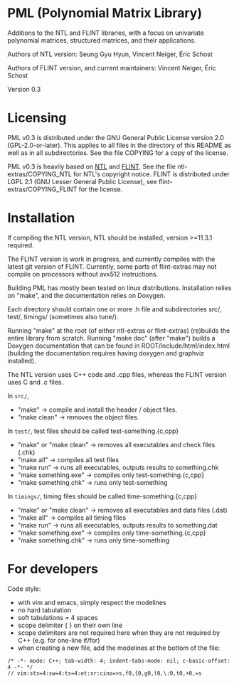 # PML (Polynomial Matrix Library)

Additions to the NTL and FLINT libraries, with a focus on univariate polynomial matrices, structured matrices, and their applications.

Authors of NTL version: Seung Gyu Hyun, Vincent Neiger, Éric Schost

Authors of FLINT version, and current maintainers: Vincent Neiger, Éric Schost

Version 0.3

# Licensing

PML v0.3 is distributed under the GNU General Public License version 2.0 (GPL-2.0-or-later). This applies to all files in the directory of this README as well as in all subdirectories. See the file COPYING for a copy of the license.

PML v0.3 is heavily based on [NTL](https://libntl.org/) and [FLINT](https://flintlib.org/). See the file ntl-extras/COPYING_NTL for NTL's copyright notice. FLINT is distributed under LGPL 2.1 (GNU Lesser General Public License), see flint-extras/COPYING_FLINT for the license.

# Installation

If compiling the NTL version, NTL should be installed, version >=11.3.1 required.

The FLINT version is work in progress, and currently compiles with the latest git version of FLINT. Currently, some parts of flint-extras may not compile on processors without avx512 instructions.

Building PML has mostly been tested on linux distributions. Installation relies on "make", and the documentation relies on Doxygen.

Each directory should contain one or more .h file and subdirectories src/, test/, timings/ (sometimes also tune/).

Running "make" at the root (of either ntl-extras or flint-extras) (re)builds the entire library from scratch. Running "make doc" (after "make") builds a Doxygen documentation that can be found in ROOT/include/html/index.html  (building the documentation requires having doxygen and graphviz installed).

The NTL version uses C++ code and .cpp files, whereas the FLINT version uses C and .c files.

In `src/`,
 - "make" -> compile and install the header / object files.
 - "make clean" -> removes the object files.

In `test/`, test files should be called test-something.{c,cpp}
 - "make" or "make clean" -> removes all executables and check files (.chk)
 - "make all" -> compiles all test files
 - "make run" -> runs all executables, outputs results to something.chk
 - "make something.exe" -> compiles only test-something.{c,cpp}
 - "make something.chk" -> runs only test-something

In `timings/`, timing files should be called time-something.{c,cpp}
 - "make" or "make clean" -> removes all executables and data files (.dat)
 - "make all" -> compiles all timing files
 - "make run" -> runs all executables, outputs results to something.dat
 - "make something.exe" -> compiles only time-something.{c,cpp}
 - "make something.chk" -> runs only time-something

# For developers

Code style:
  - with vim and emacs, simply respect the modelines
  - no hard tabulation
  - soft tabulations = 4 spaces
  - scope delimiter { } on their own line
  - scope delimiters are not required here when they are not required by C++ (e.g. for one-line if/for)
  - when creating a new file, add the modelines at the bottom of the file:
```
/* -*- mode: C++; tab-width: 4; indent-tabs-mode: nil; c-basic-offset: 4 -*- */
// vim:sts=4:sw=4:ts=4:et:sr:cino=>s,f0,{0,g0,(0,\:0,t0,+0,=s
```
